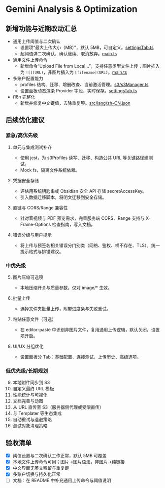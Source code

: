 # Gemini Analysis & Optimization

## 新增功能与近期改动汇总

- 通用上传阈值与二次确认
  - 设置项“最大上传大小（MB）”，默认 5MB，可自定义。[settingsTab.ts](settingsTab.ts:171)
  - 超阈值弹二次确认，确认继续、取消放弃。[main.ts](main.ts:108)
- 通用文件上传命令
  - 新增命令“Upload File from Local...”，支持任意类型文件上传；图片插入为 `![](URL)`，非图片插入为 `[filename](URL)`。[main.ts](main.ts:106)
- 多账户配置能力
  - profiles 结构、迁移、增删改查、当前激活管理。[s3/s3Manager.ts](s3/s3Manager.ts:1)
  - 设置面板动态渲染 Provider 字段，实时保存。[settingsTab.ts](settingsTab.ts:1)
- i18n 完整化
  - 新增并修复中文键值，去除重复项。[src/lang/zh-CN.json](src/lang/zh-CN.json:1)

## 后续优化建议

### 紧急/高优先级

1.  单元与集成测试补齐
    - 使用 jest，为 s3Profiles 读写、迁移、构造公共 URL 等关键路径建测试。
    - Mock fs，隔离文件系统依赖。

2.  凭据安全存储
    - 评估用系统钥匙串或 Obsidian 安全 API 存储 secretAccessKey。
    - 引入数据迁移脚本，将明文迁移到安全存储。

3.  直链与 CORS/Range 兼容性
    - 针对音视频与 PDF 预览需求，完善服务端 CORS、Range 支持与 X-Frame-Options 检查指南，写入文档。

4.  错误分级与用户提示
    - 将上传与预签名相关错误分门别类（网络、鉴权、桶不存在、TLS），统一提示格式与排错建议。

### 中优先级

5.  图片压缩可选项
    - 本地压缩开关与质量参数，仅对 image/* 生效。

6.  批量上传
    - 选择文件夹批量上传，附带进度条与失败重试。

7.  粘贴任意文件（可选）
    - 在 editor-paste 中识别非图片文件，复用通用上传逻辑，默认关闭，设置项开启。

8.  UI/UX 分组优化
    - 设置面板分 Tab：基础配置、连接测试、上传历史、高级选项。

### 低优先级/长期规划

9.  本地附件同步到 S3
10. 自定义最终 URL 模板
11. 性能统计与可视化
12. 文档完善与动图
13. 从 URL 直传至 S3（服务器侧代理或受限直传）
14. 与 Templater 等生态集成
15. 自动重试与退避策略
16. 测试对象清理策略

## 验收清单

- [x] 阈值设置与二次确认工作正常，默认 5MB 可覆盖
- [x] 本地文件上传命令可用；图片→图片语法，非图片→纯链接
- [x] 中文界面无英文残留与重复键
- [x] 多账户切换与持久化正常
- [ ] 文档：在 README 中补充通用上传命令与阈值说明